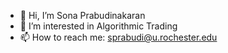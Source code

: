 - 👋 Hi, I’m Sona Prabudinakaran
- 👀 I’m interested in Algorithmic Trading
- 📫 How to reach me: sprabudi@u.rochester.edu

<!---
sonasprabu/sonasprabu is a ✨ special ✨ repository because its `README.md` (this file) appears on your GitHub profile.
You can click the Preview link to take a look at your changes.
--->
